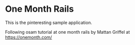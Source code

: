 # One Month Rails

This is the pinteresting sample application.

Following osam tutorial at one month rails by Mattan Griffel at
https://onemonth.com/

